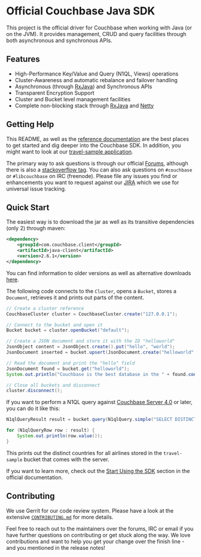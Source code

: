 # Official Couchbase Java SDK

This project is the official driver for Couchbase when working with Java (or on the JVM). It provides management, CRUD and query facilities through both asynchronous and synchronous APIs.

## Features ##

* High-Performance Key/Value and Query (N1QL, Views) operations
* Cluster-Awareness and automatic rebalance and failover handling
* Asynchronous (through [RxJava](https://github.com/ReactiveX/RxJava)) and Synchronous APIs
* Transparent Encryption Support
* Cluster and Bucket level management facilities
* Complete non-blocking stack through [RxJava](https://github.com/ReactiveX/RxJava) and [Netty](http://netty.io)

## Getting Help ##
This README, as well as the [reference documentation](https://developer.couchbase.com/documentation/server/5.0/sdk/java/start-using-sdk.html) are the best places to get started and dig deeper into the Couchbase SDK. In addition, you might want to look at our [travel-sample application](https://github.com/couchbaselabs/try-cb-java).

The primary way to ask questions is through our official [Forums](http://forums.couchbase.com), although there is also a [stackoverflow tag](http://stackoverflow.com/questions/tagged/couchbase). You can also ask questions on `#couchbase` or `#libcouchbase` on IRC (freenode). Please file any issues you find or enhancements you want to request against our [JIRA](http://issues.couchbase.com/browse/JCBC) which we use for universal issue tracking.

## Quick Start ##
The easiest way is to download the jar as well as its transitive dependencies (only 2) through maven:


```xml
<dependency>
    <groupId>com.couchbase.client</groupId>
    <artifactId>java-client</artifactId>
    <version>2.6.1</version>
</dependency>
```

You can find information to older versions as well as alternative downloads [here](http://developer.couchbase.com/server/other-products/release-notes-archives/java-sdk).

The following code connects to the `Cluster`, opens a `Bucket`, stores a `Document`, retrieves it and prints out parts of the content.

```java
// Create a cluster reference
CouchbaseCluster cluster = CouchbaseCluster.create("127.0.0.1");

// Connect to the bucket and open it
Bucket bucket = cluster.openBucket("default");

// Create a JSON document and store it with the ID "helloworld"
JsonObject content = JsonObject.create().put("hello", "world");
JsonDocument inserted = bucket.upsert(JsonDocument.create("helloworld", content));

// Read the document and print the "hello" field
JsonDocument found = bucket.get("helloworld");
System.out.println("Couchbase is the best database in the " + found.content().getString("hello"));

// Close all buckets and disconnect
cluster.disconnect();
```

If you want to perform a N1QL query against [Couchbase Server 4.0](http://www.couchbase.com/nosql-databases/couchbase-server) or later, you can do it like this:

```java
N1qlQueryResult result = bucket.query(N1qlQuery.simple("SELECT DISTINCT(country) FROM `travel-sample` WHERE type = 'airline' LIMIT 10"));

for (N1qlQueryRow row : result) {
    System.out.println(row.value());
}
```

This prints out the distinct countries for all airlines stored in the `travel-sample` bucket that comes with the server.

If you want to learn more, check out the [Start Using the SDK](https://developer.couchbase.com/documentation/server/5.0/sdk/java/start-using-sdk.html) section in the official documentation.

## Contributing ##

We use Gerrit for our code review system. Please have a look at the extensive [`CONTRIBUTING.md`](CONTRIBUTING.md) for more details.

Feel free to reach out to the maintainers over the forums, IRC or email if you have further questions on contributing or get stuck along the way. We love contributions and want to help you get your change over the finish line - and you mentioned in the release notes!
